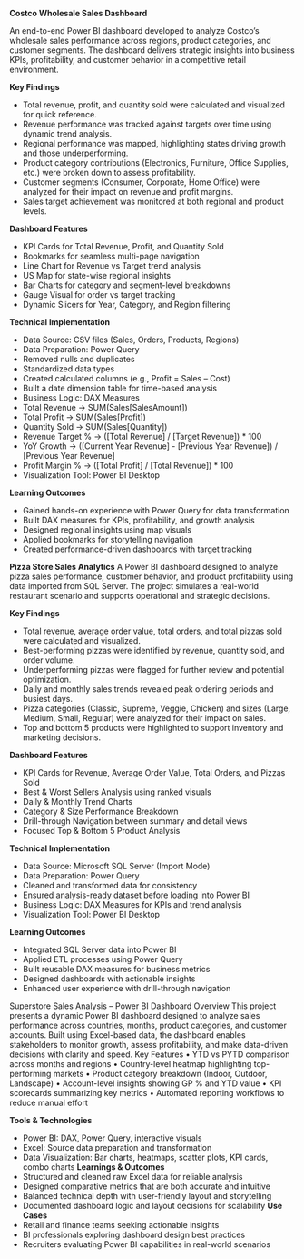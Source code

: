 **Costco Wholesale Sales Dashboard**

An end-to-end Power BI dashboard developed to analyze Costco’s wholesale sales performance across regions, product categories, and customer segments. The dashboard delivers strategic insights into business KPIs, profitability, and customer behavior in a competitive retail environment.

**Key Findings**
- Total revenue, profit, and quantity sold were calculated and visualized for quick reference.
- Revenue performance was tracked against targets over time using dynamic trend analysis.
- Regional performance was mapped, highlighting states driving growth and those underperforming.
- Product category contributions (Electronics, Furniture, Office Supplies, etc.) were broken down to assess profitability.
- Customer segments (Consumer, Corporate, Home Office) were analyzed for their impact on revenue and profit margins.
- Sales target achievement was monitored at both regional and product levels.

**Dashboard Features**
- KPI Cards for Total Revenue, Profit, and Quantity Sold
- Bookmarks for seamless multi-page navigation
- Line Chart for Revenue vs Target trend analysis
- US Map for state-wise regional insights
- Bar Charts for category and segment-level breakdowns
- Gauge Visual for order vs target tracking
- Dynamic Slicers for Year, Category, and Region filtering

**Technical Implementation**
- Data Source: CSV files (Sales, Orders, Products, Regions)
- Data Preparation: Power Query
- Removed nulls and duplicates
- Standardized data types
- Created calculated columns (e.g., Profit = Sales – Cost)
- Built a date dimension table for time-based analysis
- Business Logic: DAX Measures
- Total Revenue → SUM(Sales[SalesAmount])
- Total Profit → SUM(Sales[Profit])
- Quantity Sold → SUM(Sales[Quantity])
- Revenue Target % → ([Total Revenue] / [Target Revenue]) * 100
- YoY Growth → ([Current Year Revenue] - [Previous Year Revenue]) / [Previous Year Revenue]
- Profit Margin % → ([Total Profit] / [Total Revenue]) * 100
- Visualization Tool: Power BI Desktop

**Learning Outcomes**
- Gained hands-on experience with Power Query for data transformation
- Built DAX measures for KPIs, profitability, and growth analysis
- Designed regional insights using map visuals
- Applied bookmarks for storytelling navigation
- Created performance-driven dashboards with target tracking


**Pizza Store Sales Analytics**
A Power BI dashboard designed to analyze pizza sales performance, customer behavior, and product profitability using data imported from SQL Server. The project simulates a real-world restaurant scenario and supports operational and strategic decisions.

**Key Findings**
- Total revenue, average order value, total orders, and total pizzas sold were calculated and visualized.
- Best-performing pizzas were identified by revenue, quantity sold, and order volume.
- Underperforming pizzas were flagged for further review and potential optimization.
- Daily and monthly sales trends revealed peak ordering periods and busiest days.
- Pizza categories (Classic, Supreme, Veggie, Chicken) and sizes (Large, Medium, Small, Regular) were analyzed for their impact on sales.
- Top and bottom 5 products were highlighted to support inventory and marketing decisions.

**Dashboard Features**
- KPI Cards for Revenue, Average Order Value, Total Orders, and Pizzas Sold
- Best & Worst Sellers Analysis using ranked visuals
- Daily & Monthly Trend Charts
- Category & Size Performance Breakdown
- Drill-through Navigation between summary and detail views
- Focused Top & Bottom 5 Product Analysis

**Technical Implementation**
- Data Source: Microsoft SQL Server (Import Mode)
- Data Preparation: Power Query
- Cleaned and transformed data for consistency
- Ensured analysis-ready dataset before loading into Power BI
- Business Logic: DAX Measures for KPIs and trend analysis
- Visualization Tool: Power BI Desktop

**Learning Outcomes**
- Integrated SQL Server data into Power BI
- Applied ETL processes using Power Query
- Built reusable DAX measures for business metrics
- Designed dashboards with actionable insights
- Enhanced user experience with drill-through navigation

Superstore Sales Analysis – Power BI Dashboard
Overview
This project presents a dynamic Power BI dashboard designed to analyze sales performance across countries, months, product categories, and customer accounts. Built using Excel-based data, the dashboard enables stakeholders to monitor growth, assess profitability, and make data-driven decisions with clarity and speed.
Key Features
• 	YTD vs PYTD comparison across months and regions
• 	Country-level heatmap highlighting top-performing markets
• 	Product category breakdown (Indoor, Outdoor, Landscape)
• 	Account-level insights showing GP % and YTD value
• 	KPI scorecards summarizing key metrics
• 	Automated reporting workflows to reduce manual effort

**Tools & Technologies**
- Power BI: DAX, Power Query, interactive visuals
- Excel: Source data preparation and transformation
- Data Visualization: Bar charts, heatmaps, scatter plots, KPI cards, combo charts
**Learnings & Outcomes**
- Structured and cleaned raw Excel data for reliable analysis
- Designed comparative metrics that are both accurate and intuitive
- Balanced technical depth with user-friendly layout and storytelling
- Documented dashboard logic and layout decisions for scalability
**Use Cases**
- Retail and finance teams seeking actionable insights
- BI professionals exploring dashboard design best practices
- Recruiters evaluating Power BI capabilities in real-world scenarios


